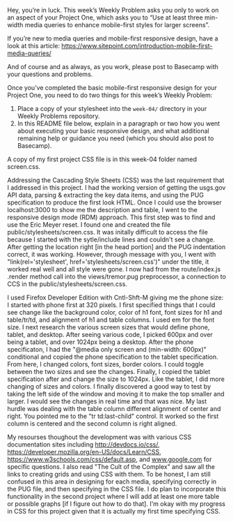 Hey, you’re in luck. This week’s Weekly Problem asks you only to work on an aspect of your Project
One, which asks you to “Use at least three min-width media queries to enhance mobile-first styles
for larger screens”.

If you’re new to media queries and mobile-first responsive design, have a look at this article:
<https://www.sitepoint.com/introduction-mobile-first-media-queries/>

And of course and as always, as you work, please post to Basecamp with your questions and problems.

Once you’ve completed the basic mobile-first responsive design for your Project One, you need to do
two things for this week’s Weekly Problem:

1. Place a copy of your stylesheet into the `week-04/` directory in your Weekly Problems repository.
2. In this README file below, explain in a paragraph or two how you went about executing your basic
   responsive design, and what additional remaining help or guidance you need (which you should
   also post to Basecamp).




A copy of my first project CSS file is in this week-04 folder named screen.css.

Addressing the Cascading Style Sheets (CSS) was the last requirement that I addressed in this project.
I had the working version of getting the usgs.gov API data, parsing & extracting the key data items, and
using the PUG specification to produce the first look HTML. Once I could use the browser localhost:3000 to
show me the description and table, I went to the responsive design mode (RDM) approach. This first step was
to find and use the Eric Meyer reset. I found one and created the file public/stylesheets/screen.css.
It was initally difficult to access the file because I started with the sytle/include lines and couldn't
see a change.  After getting the location right [in the head portion] and the PUG indentation correct, it was
working. However, through message with you, I went with "link(rel='stylesheet', href='stylesheets/screen.css')"
under the title, it worked real well and all style were gone. I now had from the route/index.js .render method
call into the views/tremor.pug preprocessor, a connection to CCS in the public/stylesheets/screen.css.

I used Firefox Developer Edition with Cntl-Shft-M giving me the phone size: I started with phone first at 
320 pixels. I first specified things that I could see change like the background color, color of h1 font,
font sizes for h1 and table/tr/td, and alignment of h1 and table columns. I used em for the font size. I next
research the various screen sizes that would define phone, tablet, and desktop. After seeing various code, I
picked 600px and over being a tablet, and over 1024px being a desktop. After the phone specificaton, I had
the "@media only screen and (min-width: 600px)" conditional and copied the phone specification to the tablet
specification. From here, I changed colors, font sizes, border colors. I could toggle between the two sizes and
see the changes. Finally, I copied the tablet specification after and change the size to 1024px. Like the
tablet, I did more changing of sizes and colors. I finally discovered a good way to test by taking the left side
of the window and moving it to make the top smaller and larger. I would see the changes in real time and that
was nice. My last hurdle was dealing with the table column different alignment of center and right. You
pointed me to the "tr td:last-child" control. It worked so the first column is centered and the second column
is right aligned.

My resourses thoughout the development was with various CSS documentation sites including http://devdocs.io/css/,
https://developer.mozilla.org/en-US/docs/Learn/CSS, https://www.w3schools.com/css/default.asp, and 
www.google.com for specific questions. I also read "The Cult of the Complex" and saw all the links to 
creating grids and using CSS with them. To be honest, I am still confused in this area in designing for each
media, specifying correctly in the PUG file, and then specifying in the CSS file. I do plan to incorporate
this functionality in the second project where I will add at least one more table or possible graphs [if I
figure out how to do that]. I'm okay with my progress in CSS for this project given that it is actually my
first time specifying CSS.
